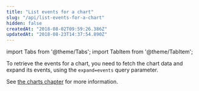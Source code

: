 ```yaml
---
title: "List events for a chart"
slug: "/api/list-events-for-a-chart"
hidden: false
createdAt: "2018-08-02T09:59:26.386Z"
updatedAt: "2018-08-23T14:37:54.890Z"
---
```


import Tabs from '@theme/Tabs';
import TabItem from '@theme/TabItem';

To retrieve the events for a chart, you need to fetch the chart data and expand its events, using the `expand=events` query parameter. 

See [the charts chapter](api-retrieve-a-chart) for more information.
